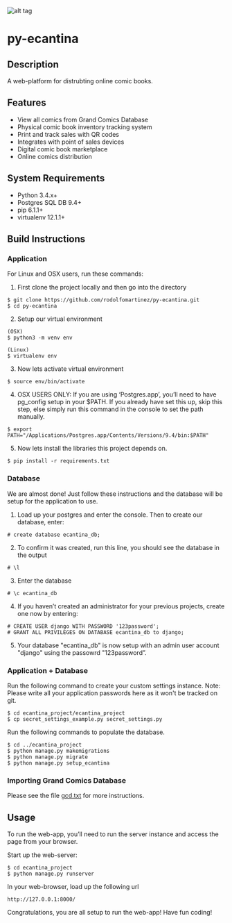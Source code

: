 ![alt tag](https://github.com/rodolfomartinez/py-ecantina/blob/master/docs/media/logo.png)
# py-ecantina
## Description
A web-platform for distrubting online comic books.

## Features
* View all comics from Grand Comics Database 
* Physical comic book inventory tracking system
* Print and track sales with QR codes
* Integrates with point of sales devices
* Digital comic book marketplace
* Online comics distribution

## System Requirements
* Python 3.4.x+
* Postgres SQL DB 9.4+
* pip 6.1.1+
* virtualenv 12.1.1+

## Build Instructions
### Application
For Linux and OSX users, run these commands:

1. First clone the project locally and then go into the directory
  ```
  $ git clone https://github.com/rodolfomartinez/py-ecantina.git 
  $ cd py-ecantina
  ```

2. Setup our virtual environment
  ```
  (OSX)
  $ python3 -m venv env

  (Linux)
  $ virtualenv env
  ```

3. Now lets activate virtual environment
  ```
  $ source env/bin/activate
  ```

4. OSX USERS ONLY: If you are using ‘Postgres.app’, you’ll need to have pg_config setup in your $PATH. If you already have set this up, skip this step, else simply run this command in the console to set the path manually.

  ```
  $ export PATH="/Applications/Postgres.app/Contents/Versions/9.4/bin:$PATH"
  ```

5. Now lets install the libraries this project depends on.
  ```
  $ pip install -r requirements.txt
  ```

### Database
We are almost done! Just follow these instructions and the database will be setup for the application to use.

1. Load up your postgres and enter the console. Then to create our database, enter:
  ```
  # create database ecantina_db;
  ```

2. To confirm it was created, run this line, you should see the database in the output
  ```
  # \l
  ```

3. Enter the database
  ```
  # \c ecantina_db
  ```

4. If you haven’t created an administrator for your previous projects, create one now by entering:
  ```
  # CREATE USER django WITH PASSWORD '123password';
  # GRANT ALL PRIVILEGES ON DATABASE ecantina_db to django;
  ```

5. Your database "ecantina_db" is now setup with an admin user account "django" using the passowrd "123password”. 

### Application + Database
Run the following command to create your custom settings instance. Note: Please write all your application passwords here as it won't be tracked on git.
  ```
  $ cd ecantina_project/ecantina_project
  $ cp secret_settings_example.py secret_settings.py
  ```

Run the following commands to populate the database.
  ```
  $ cd ../ecantina_project
  $ python manage.py makemigrations
  $ python manage.py migrate 
  $ python manage.py setup_ecantina
  ```

### Importing Grand Comics Database
Please see the file [gcd.txt](https://github.com/rodolfomartinez/py-ecantina/blob/master/docs/manual/development/gcd.txt) for more instructions.

## Usage
To run the web-app, you’ll need to run the server instance and access the page from your browser. 

Start up the web-server:
  ```
  $ cd ecantina_project
  $ python manage.py runserver
  ```

In your web-browser, load up the following url
  ```
  http://127.0.0.1:8000/
  ```

Congratulations, you are all setup to run the web-app! Have fun coding!
